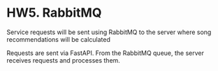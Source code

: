 # HW5. RabbitMQ

Service requests will be sent using RabbitMQ to the server where song recommendations will be calculated

Requests are sent via FastAPI.
From the RabbitMQ queue, the server receives requests and processes them.
